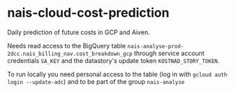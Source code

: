 # nais-cloud-cost-prediction
Daily prediction of future costs in GCP and Aiven. 

Needs read access to the BigQuery table `nais-analyse-prod-2dcc.nais_billing_nav.cost_breakdown_gcp` through service account credentials `SA_KEY` and the datastory's update token `KOSTNAD_STORY_TOKEN`.

To run locally you need personal access to the table (log in with `gcloud auth login --update-adc`) and to be part of the group `nais-analyse`
